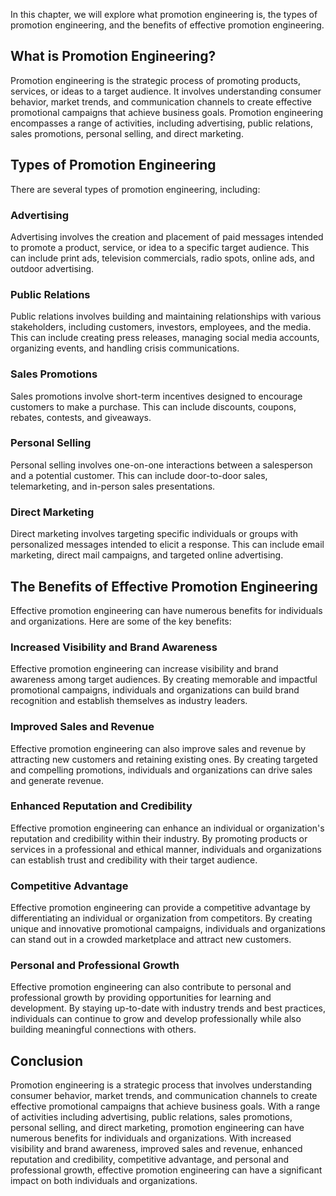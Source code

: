 
In this chapter, we will explore what promotion engineering is, the types of promotion engineering, and the benefits of effective promotion engineering.

What is Promotion Engineering?
------------------------------

Promotion engineering is the strategic process of promoting products, services, or ideas to a target audience. It involves understanding consumer behavior, market trends, and communication channels to create effective promotional campaigns that achieve business goals. Promotion engineering encompasses a range of activities, including advertising, public relations, sales promotions, personal selling, and direct marketing.

Types of Promotion Engineering
------------------------------

There are several types of promotion engineering, including:

### Advertising

Advertising involves the creation and placement of paid messages intended to promote a product, service, or idea to a specific target audience. This can include print ads, television commercials, radio spots, online ads, and outdoor advertising.

### Public Relations

Public relations involves building and maintaining relationships with various stakeholders, including customers, investors, employees, and the media. This can include creating press releases, managing social media accounts, organizing events, and handling crisis communications.

### Sales Promotions

Sales promotions involve short-term incentives designed to encourage customers to make a purchase. This can include discounts, coupons, rebates, contests, and giveaways.

### Personal Selling

Personal selling involves one-on-one interactions between a salesperson and a potential customer. This can include door-to-door sales, telemarketing, and in-person sales presentations.

### Direct Marketing

Direct marketing involves targeting specific individuals or groups with personalized messages intended to elicit a response. This can include email marketing, direct mail campaigns, and targeted online advertising.

The Benefits of Effective Promotion Engineering
-----------------------------------------------

Effective promotion engineering can have numerous benefits for individuals and organizations. Here are some of the key benefits:

### Increased Visibility and Brand Awareness

Effective promotion engineering can increase visibility and brand awareness among target audiences. By creating memorable and impactful promotional campaigns, individuals and organizations can build brand recognition and establish themselves as industry leaders.

### Improved Sales and Revenue

Effective promotion engineering can also improve sales and revenue by attracting new customers and retaining existing ones. By creating targeted and compelling promotions, individuals and organizations can drive sales and generate revenue.

### Enhanced Reputation and Credibility

Effective promotion engineering can enhance an individual or organization's reputation and credibility within their industry. By promoting products or services in a professional and ethical manner, individuals and organizations can establish trust and credibility with their target audience.

### Competitive Advantage

Effective promotion engineering can provide a competitive advantage by differentiating an individual or organization from competitors. By creating unique and innovative promotional campaigns, individuals and organizations can stand out in a crowded marketplace and attract new customers.

### Personal and Professional Growth

Effective promotion engineering can also contribute to personal and professional growth by providing opportunities for learning and development. By staying up-to-date with industry trends and best practices, individuals can continue to grow and develop professionally while also building meaningful connections with others.

Conclusion
----------

Promotion engineering is a strategic process that involves understanding consumer behavior, market trends, and communication channels to create effective promotional campaigns that achieve business goals. With a range of activities including advertising, public relations, sales promotions, personal selling, and direct marketing, promotion engineering can have numerous benefits for individuals and organizations. With increased visibility and brand awareness, improved sales and revenue, enhanced reputation and credibility, competitive advantage, and personal and professional growth, effective promotion engineering can have a significant impact on both individuals and organizations.
